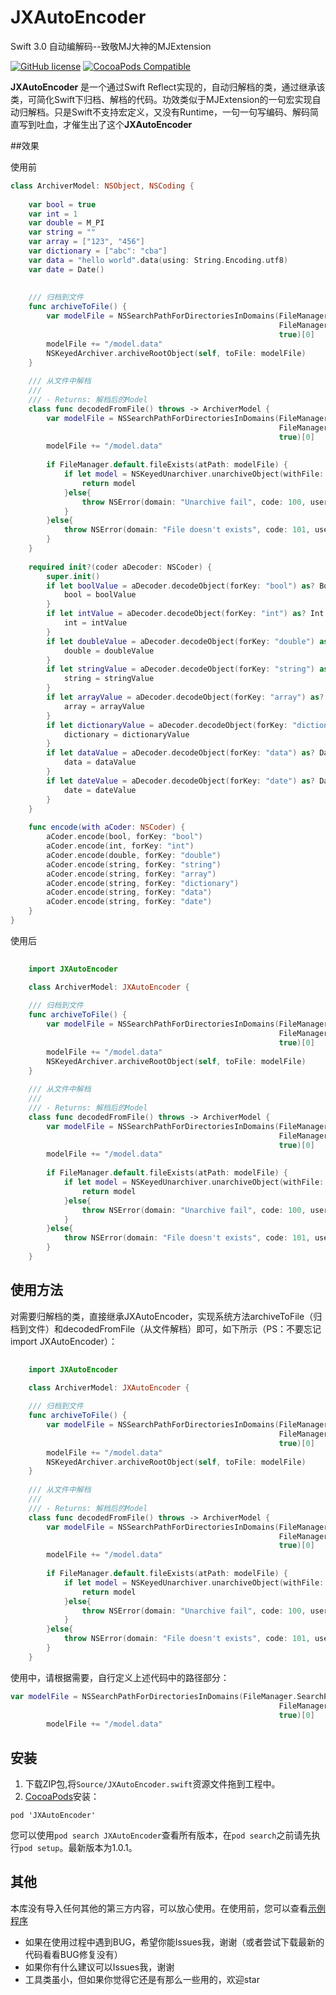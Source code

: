 # JXAutoEncoder
Swift 3.0 自动编解码--致敬MJ大神的MJExtension

[![GitHub license](https://img.shields.io/badge/license-MIT-blue.svg)](https://raw.githubusercontent.com/DeveloperJx/JXAutoEncoder/master/LICENSE)
[![CocoaPods Compatible](https://img.shields.io/cocoapods/v/JXAutoEncoder.svg)](https://img.shields.io/cocoapods/v/JXAutoEncoder.svg)


**JXAutoEncoder** 是一个通过Swift Reflect实现的，自动归解档的类，通过继承该类，可简化Swift下归档、解档的代码。功效类似于MJExtension的一句宏实现自动归解档。只是Swift不支持宏定义，又没有Runtime，一句一句写编码、解码简直写到吐血，才催生出了这个**JXAutoEncoder**


##效果

使用前

```Swift
class ArchiverModel: NSObject, NSCoding {
    
    var bool = true
    var int = 1
    var double = M_PI
    var string = ""
    var array = ["123", "456"]
    var dictionary = ["abc": "cba"]
    var data = "hello world".data(using: String.Encoding.utf8)
    var date = Date()
    
    
    /// 归档到文件
    func archiveToFile() {
        var modelFile = NSSearchPathForDirectoriesInDomains(FileManager.SearchPathDirectory.documentDirectory,
                                                            FileManager.SearchPathDomainMask.userDomainMask,
                                                            true)[0]
        modelFile += "/model.data"
        NSKeyedArchiver.archiveRootObject(self, toFile: modelFile)
    }
    
    /// 从文件中解档
    ///
    /// - Returns: 解档后的Model
    class func decodedFromFile() throws -> ArchiverModel {
        var modelFile = NSSearchPathForDirectoriesInDomains(FileManager.SearchPathDirectory.documentDirectory,
                                                            FileManager.SearchPathDomainMask.userDomainMask,
                                                            true)[0]
        modelFile += "/model.data"
        
        if FileManager.default.fileExists(atPath: modelFile) {
            if let model = NSKeyedUnarchiver.unarchiveObject(withFile: modelFile) as? ArchiverModel {
                return model
            }else{
                throw NSError(domain: "Unarchive fail", code: 100, userInfo: nil)
            }
        }else{
            throw NSError(domain: "File doesn't exists", code: 101, userInfo: nil)
        }
    }
    
    required init?(coder aDecoder: NSCoder) {
        super.init()
        if let boolValue = aDecoder.decodeObject(forKey: "bool") as? Bool {
            bool = boolValue
        }
        if let intValue = aDecoder.decodeObject(forKey: "int") as? Int {
            int = intValue
        }
        if let doubleValue = aDecoder.decodeObject(forKey: "double") as? Double {
            double = doubleValue
        }
        if let stringValue = aDecoder.decodeObject(forKey: "string") as? String {
            string = stringValue
        }
        if let arrayValue = aDecoder.decodeObject(forKey: "array") as? [String] {
            array = arrayValue
        }
        if let dictionaryValue = aDecoder.decodeObject(forKey: "dictionary") as? [String: String] {
            dictionary = dictionaryValue
        }
        if let dataValue = aDecoder.decodeObject(forKey: "data") as? Data {
            data = dataValue
        }
        if let dateValue = aDecoder.decodeObject(forKey: "date") as? Date {
            date = dateValue
        }
    }
    
    func encode(with aCoder: NSCoder) {
        aCoder.encode(bool, forKey: "bool")
        aCoder.encode(int, forKey: "int")
        aCoder.encode(double, forKey: "double")
        aCoder.encode(string, forKey: "string")
        aCoder.encode(string, forKey: "array")
        aCoder.encode(string, forKey: "dictionary")
        aCoder.encode(string, forKey: "data")
        aCoder.encode(string, forKey: "date")
    }
}
```

使用后

```Swift
	
	import JXAutoEncoder

	class ArchiverModel: JXAutoEncoder {
    
    /// 归档到文件
    func archiveToFile() {
        var modelFile = NSSearchPathForDirectoriesInDomains(FileManager.SearchPathDirectory.documentDirectory,
                                                            FileManager.SearchPathDomainMask.userDomainMask,
                                                            true)[0]
        modelFile += "/model.data"
        NSKeyedArchiver.archiveRootObject(self, toFile: modelFile)
    }
    
    /// 从文件中解档
    ///
    /// - Returns: 解档后的Model
    class func decodedFromFile() throws -> ArchiverModel {
        var modelFile = NSSearchPathForDirectoriesInDomains(FileManager.SearchPathDirectory.documentDirectory,
                                                            FileManager.SearchPathDomainMask.userDomainMask,
                                                            true)[0]
        modelFile += "/model.data"
        
        if FileManager.default.fileExists(atPath: modelFile) {
            if let model = NSKeyedUnarchiver.unarchiveObject(withFile: modelFile) as? ArchiverModel {
                return model
            }else{
                throw NSError(domain: "Unarchive fail", code: 100, userInfo: nil)
            }
        }else{
            throw NSError(domain: "File doesn't exists", code: 101, userInfo: nil)
        }
    }
```

## 使用方法
对需要归解档的类，直接继承JXAutoEncoder，实现系统方法archiveToFile（归档到文件）和decodedFromFile（从文件解档）即可，如下所示（PS：不要忘记import JXAutoEncoder）：

```Swift
	
	import JXAutoEncoder

	class ArchiverModel: JXAutoEncoder {
    
    /// 归档到文件
    func archiveToFile() {
        var modelFile = NSSearchPathForDirectoriesInDomains(FileManager.SearchPathDirectory.documentDirectory,
                                                            FileManager.SearchPathDomainMask.userDomainMask,
                                                            true)[0]
        modelFile += "/model.data"
        NSKeyedArchiver.archiveRootObject(self, toFile: modelFile)
    }
    
    /// 从文件中解档
    ///
    /// - Returns: 解档后的Model
    class func decodedFromFile() throws -> ArchiverModel {
        var modelFile = NSSearchPathForDirectoriesInDomains(FileManager.SearchPathDirectory.documentDirectory,
                                                            FileManager.SearchPathDomainMask.userDomainMask,
                                                            true)[0]
        modelFile += "/model.data"
        
        if FileManager.default.fileExists(atPath: modelFile) {
            if let model = NSKeyedUnarchiver.unarchiveObject(withFile: modelFile) as? ArchiverModel {
                return model
            }else{
                throw NSError(domain: "Unarchive fail", code: 100, userInfo: nil)
            }
        }else{
            throw NSError(domain: "File doesn't exists", code: 101, userInfo: nil)
        }
    }
```

使用中，请根据需要，自行定义上述代码中的路径部分：

```Swift
var modelFile = NSSearchPathForDirectoriesInDomains(FileManager.SearchPathDirectory.documentDirectory,
                                                            FileManager.SearchPathDomainMask.userDomainMask,
                                                            true)[0]
        modelFile += "/model.data"
```

## 安装
1. 下载ZIP包,将`Source/JXAutoEncoder.swift`资源文件拖到工程中。
2. [CocoaPods](https://cocoapods.org/)安装：
```
pod 'JXAutoEncoder' 
```

您可以使用`pod search JXAutoEncoder`查看所有版本，在`pod search`之前请先执行`pod setup`。最新版本为1.0.1。

## 其他
本库没有导入任何其他的第三方内容，可以放心使用。在使用前，您可以查看[示例程序](https://github.com/DeveloperJx/JXAutoEncoder/tree/master/Demo)

* 如果在使用过程中遇到BUG，希望你能Issues我，谢谢（或者尝试下载最新的代码看看BUG修复没有）
* 如果你有什么建议可以Issues我，谢谢
* 工具类虽小，但如果你觉得它还是有那么一些用的，欢迎star
